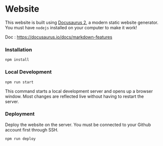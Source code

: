 # Website

This website is built using [Docusaurus 2](https://docusaurus.io/), a modern static website generator.
You must have `nodejs` installed on your computer to make it work!

Doc : https://docusaurus.io/docs/markdown-features

### Installation

```
npm install
```

### Local Development

```
npm run start
```

This command starts a local development server and opens up a browser window. Most changes are reflected live without having to restart the server.

### Deployment

Deploy the website on the server. You must be connected to your Github account
first through SSH.

```
npm run deploy
```
